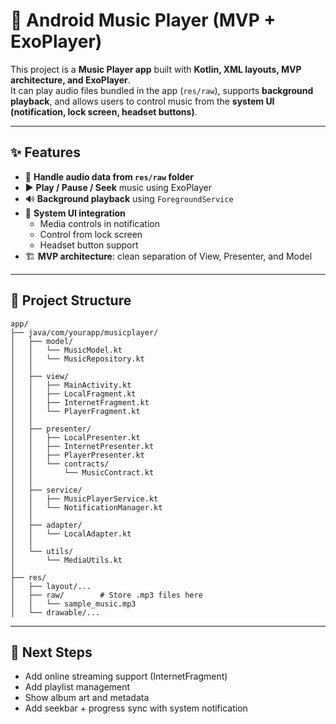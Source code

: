 # 🎵 Android Music Player (MVP + ExoPlayer)

This project is a **Music Player app** built with **Kotlin, XML layouts, MVP architecture, and ExoPlayer**.  
It can play audio files bundled in the app (`res/raw`), supports **background playback**, and allows users to control music from the **system UI (notification, lock screen, headset buttons)**.  

---

## ✨ Features

- 📂 **Handle audio data from `res/raw` folder**  
- ▶️ **Play / Pause / Seek** music using ExoPlayer  
- 🔊 **Background playback** using `ForegroundService`  
- 📱 **System UI integration**  
  - Media controls in notification  
  - Control from lock screen  
  - Headset button support  
- 🏗️ **MVP architecture**: clean separation of View, Presenter, and Model  

---

## 📂 Project Structure

```
app/
├── java/com/yourapp/musicplayer/
│   ├── model/
│   │   └── MusicModel.kt
│   │   └── MusicRepository.kt
│   │
│   ├── view/
│   │   ├── MainActivity.kt
│   │   ├── LocalFragment.kt
│   │   ├── InternetFragment.kt
│   │   └── PlayerFragment.kt
│   │
│   ├── presenter/
│   │   ├── LocalPresenter.kt
│   │   ├── InternetPresenter.kt
│   │   ├── PlayerPresenter.kt
│   │   └── contracts/
│   │       └── MusicContract.kt
│   │
│   ├── service/
│   │   ├── MusicPlayerService.kt
│   │   └── NotificationManager.kt
│   │
│   ├── adapter/
│   │   └── LocalAdapter.kt
│   │
│   └── utils/
│       └── MediaUtils.kt
│
├── res/
│   ├── layout/...
│   ├── raw/        # Store .mp3 files here
│   │   └── sample_music.mp3
│   └── drawable/...
```

---

## 🚀 Next Steps

- Add online streaming support (InternetFragment)  
- Add playlist management  
- Show album art and metadata  
- Add seekbar + progress sync with system notification  
